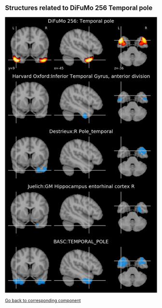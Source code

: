 


## Structures related to DiFuMo 256 Temporal pole

![170](170.jpg "Structures related to DiFuMo 256 Temporal pole")

[Go back to corresponding component](https://parietal-inria.github.io/DiFuMo/256/html/170.html)
